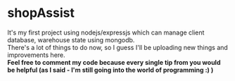 # shopAssist


It's my first project using nodejs/expressjs which can manage client database, warehouse state using mongodb.  
There's a lot of things to do now, so I guess I'll be uploading new things and improvements here.   
**Feel free to comment my code because every single tip from you would be helpful (as I said - I'm still going into the world of programming :) )**

